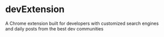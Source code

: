 # devExtension
A Chrome extension built for developers with customized search engines and daily posts from the best dev communities
